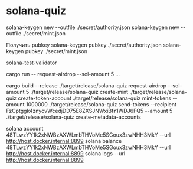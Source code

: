 # solana-quiz

solana-keygen new --outfile ./secret/authority.json
solana-keygen new --outfile ./secret/mint.json

Получить pubkey
solana-keygen pubkey ./secret/authority.json
solana-keygen pubkey ./secret/mint.json

solana-test-validator

cargo run -- request-airdrop --sol-amount 5
...

cargo build --release
./target/release/solana-quiz request-airdrop --sol-amount 5
./target/release/solana-quiz create-mint
./target/release/solana-quiz create-token-account
./target/release/solana-quiz mint-tokens --amount 1000000
./target/release/solana-quiz send-tokens --recipient FzCptggk4znyovWcedjDD75E8ZXSJNWxiBfn1WDJ6FQ5 --amount 5
./target/release/solana-quiz create-metadata-accounts

solana account 48TLwzYY1k2xNWBzAXWLmbTHVoMe5SGoux3zwNHH3MkY --url http://host.docker.internal:8899
solana balance 48TLwzYY1k2xNWBzAXWLmbTHVoMe5SGoux3zwNHH3MkY --url http://host.docker.internal:8899
solana logs --url http://host.docker.internal:8899